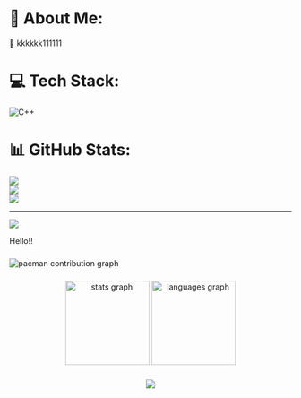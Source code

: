 # 💫 About Me:
🌱 kkkkkk111111


# 💻 Tech Stack:
![C++](https://img.shields.io/badge/c++-%2300599C.svg?style=for-the-badge&logo=c%2B%2B&logoColor=white)
# 📊 GitHub Stats:
![](https://github-readme-stats.vercel.app/api?username=TsaiYing11&theme=default&hide_border=false&include_all_commits=false&count_private=false)<br/>
![](https://nirzak-streak-stats.vercel.app/?user=TsaiYing11&theme=default&hide_border=false)<br/>
![](https://github-readme-stats.vercel.app/api/top-langs/?username=TsaiYing11&theme=default&hide_border=false&include_all_commits=false&count_private=false&layout=compact)

---
[![](https://visitcount.itsvg.in/api?id=TsaiYing11&icon=0&color=0)](https://visitcount.itsvg.in)

<!-- Proudly created with GPRM ( https://gprm.itsvg.in ) -->

<p align="left">Hello!!</p>

###

<picture>
  <source media="(prefers-color-scheme: dark)" srcset="https://raw.githubusercontent.com/TsaiYing11/TsaiYing11/output/pacman-contribution-graph-dark.svg">
  <source media="(prefers-color-scheme: light)" srcset="https://raw.githubusercontent.com/TsaiYing11/TsaiYing11/output/pacman-contribution-graph.svg">
  <img alt="pacman contribution graph" src="https://raw.githubusercontent.com/TsaiYing11/TsaiYing11/output/pacman-contribution-graph.svg">
</picture>

###

<div align="center">
  <img src="https://github-readme-stats.vercel.app/api?username=TsaiYing11&hide_title=false&hide_rank=false&show_icons=true&include_all_commits=true&count_private=true&disable_animations=false&theme=dracula&locale=en&hide_border=false&order=1" height="150" alt="stats graph"  />
  <img src="https://github-readme-stats.vercel.app/api/top-langs?username=TsaiYing11&locale=en&hide_title=false&layout=compact&card_width=320&langs_count=5&theme=dracula&hide_border=false&order=2" height="150" alt="languages graph"  />
</div>

###

<div align="center">
  <img src="https://profile-counter.glitch.me/TsaiYing11/count.svg?"  />
</div>

###

